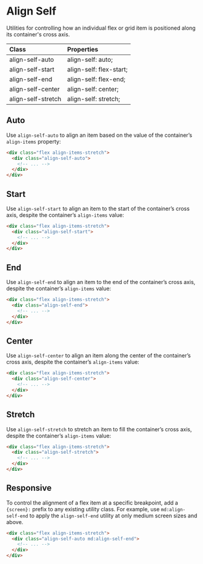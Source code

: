 # Align Self

Utilities for controlling how an individual flex or grid item is positioned along its container's cross axis.

| Class              | Properties              |
| :----------------- | :---------------------- |
| align-self-auto    | align-self: auto;       |
| align-self-start   | align-self: flex-start; |
| align-self-end     | align-self: flex-end;   |
| align-self-center  | align-self: center;     |
| align-self-stretch | align-self: stretch;    |

## Auto

Use `align-self-auto` to align an item based on the value of the container’s `align-items` property:


```html
<div class="flex align-items-stretch">
  <div class="align-self-auto">
    <!-- ... -->
  </div>
</div>
```

## Start

Use `align-self-start` to align an item to the start of the container’s cross axis, despite the container’s `align-items` value:

```html
<div class="flex align-items-stretch">
  <div class="align-self-start">
    <!-- ... -->
  </div>
</div>
```

## End

Use `align-self-end` to align an item to the end of the container’s cross axis, despite the container’s `align-items` value:

```html
<div class="flex align-items-stretch">
  <div class="align-self-end">
    <!-- ... -->
  </div>
</div>
```

## Center

Use `align-self-center` to align an item along the center of the container’s cross axis, despite the container’s `align-items` value:

```html
<div class="flex align-items-stretch">
  <div class="align-self-center">
    <!-- ... -->
  </div>
</div>
```

## Stretch

Use `align-self-stretch` to stretch an item to fill the container’s cross axis, despite the container’s `align-items` value:

```html
<div class="flex align-items-stretch">
  <div class="align-self-stretch">
    <!-- ... -->
  </div>
</div>
```

## Responsive

To control the alignment of a flex item at a specific breakpoint, add a `{screen}:` prefix to any existing utility class. For example, use `md:align-self-end` to apply the `align-self-end` utility at only medium screen sizes and above.

```html
<div class="flex align-items-stretch">
  <div class="align-self-auto md:align-self-end">
    <!-- ... -->
  </div>
</div>
```
